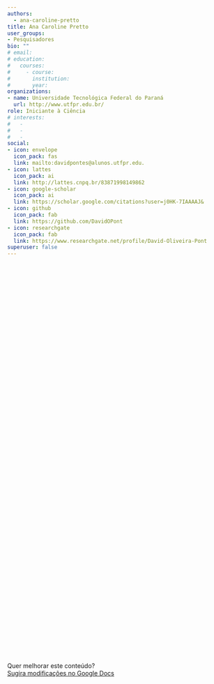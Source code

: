 ```yaml
---
authors:
  - ana-caroline-pretto
title: Ana Caroline Pretto
user_groups:
- Pesquisadores
bio: ""
# email: 
# education:
#   courses:
#     - course: 
#       institution: 
#       year: 
organizations:
- name: Universidade Tecnológica Federal do Paraná
  url: http://www.utfpr.edu.br/
role: Iniciante à Ciência
# interests:
#   - 
#   - 
#   - 
social:
- icon: envelope
  icon_pack: fas
  link: mailto:davidpontes@alunos.utfpr.edu.
- icon: lattes
  icon_pack: ai
  link: http://lattes.cnpq.br/83871998149862
- icon: google-scholar
  icon_pack: ai
  link: https://scholar.google.com/citations?user=j0HK-7IAAAAJ&
- icon: github
  icon_pack: fab
  link: https://github.com/DavidOPont
- icon: researchgate
  icon_pack: fab
  link: https://www.researchgate.net/profile/David-Oliveira-Pont
superuser: false
---
```


<!-- HTML -->
<iframe frameborder="0" style="width: 100%; height: 900px" src=""></iframe>

<!-- HTML e Markdown -->
Quer melhorar este conteúdo?<br>
[<i class="fa fa-edit" aria-hidden="true"></i> Sugira modificações no Google Docs][edit]

[edit]: https://docs.google.com/document/d/1EhGgyrgeTVTteyHE5Bg49MgBvkTKOJWcGr2rPcOUF98/edit?usp=sharing
